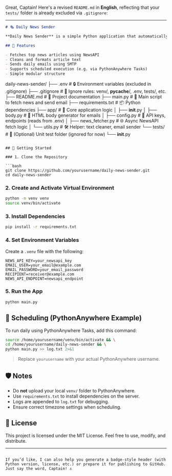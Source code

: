 Great, Captain! Here's a revised `README.md` in **English**, reflecting that your `tests/` folder is already excluded via `.gitignore`:

---

```markdown
# 🗞️ Daily News Sender

**Daily News Sender** is a simple Python application that automatically fetches the latest news and sends a daily email to a specified recipient. It's perfect for keeping yourself or others updated with the latest headlines.

## 🔧 Features

- Fetches top news articles using NewsAPI
- Cleans and formats article text
- Sends daily emails using SMTP
- Supports scheduled execution (e.g. via PythonAnywhere Tasks)
- Simple modular structure

```
daily-news-sender/
├── .env # 🔒 Environment variables (excluded in .gitignore)
├── .gitignore # 📄 Ignore rules: venv/, **pycache**/, .env, tests/, etc.
├── README.md # 📘 Project documentation
├── main.py # 🚀 Main script to fetch news and send email
├── requirements.txt # 📦 Python dependencies
├── app/ # 🧠 Core application logic
│ ├── **init**.py
│ ├── body.py # 📝 HTML body generator for emails
│ ├── config.py # 🔧 API keys, endpoints (reads from .env)
│ ├── news_fetcher.py # 🌐 Async NewsAPI fetch logic
│ └── utils.py # 🛠️ Helper: text cleaner, email sender
└── tests/ # 🧪 (Optional) Unit test folder (ignored for now)
└── **init**.py
```

## 🚀 Getting Started

### 1. Clone the Repository

```bash
git clone https://github.com/yourusername/daily-news-sender.git
cd daily-news-sender
````

### 2. Create and Activate Virtual Environment

```bash
python -m venv venv
source venv/bin/activate
```

### 3. Install Dependencies

```bash
pip install -r requirements.txt
```

### 4. Set Environment Variables

Create a `.venv` file with the following:

```
NEWS_API_KEY=your_newsapi_key
EMAIL_USER=your_email@example.com
EMAIL_PASSWORD=your_email_password
RECIPIENT=receiver@example.com
NEWS_API_ENDPOINT=newsapi_endpoint
```

### 5. Run the App

```bash
python main.py
```

## 📅 Scheduling (PythonAnywhere Example)

To run daily using PythonAnywhere Tasks, add this command:

```bash
source /home/yourusername/venv/bin/activate && \
cd /home/yourusername/daily-news-sender && \
python main.py >> log.txt 2>&1
```

> Replace `yourusername` with your actual PythonAnywhere username.

## 🛡️ Notes

- Do **not** upload your local `venv/` folder to PythonAnywhere.
- Use `requirements.txt` to install dependencies on the server.
- Logs are appended to `log.txt` for debugging.
- Ensure correct timezone settings when scheduling.

## 📜 License

This project is licensed under the MIT License. Feel free to use, modify, and distribute.

---

```

If you’d like, I can also help you generate a badge-style header (with Python version, license, etc.) or prepare it for publishing to GitHub. Just say the word, Captain! ⚓
```
